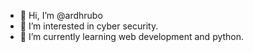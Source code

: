 - 👋 Hi, I’m @ardhrubo
- 👀 I’m interested in cyber security.
- 🌱 I’m currently learning web development and python.
